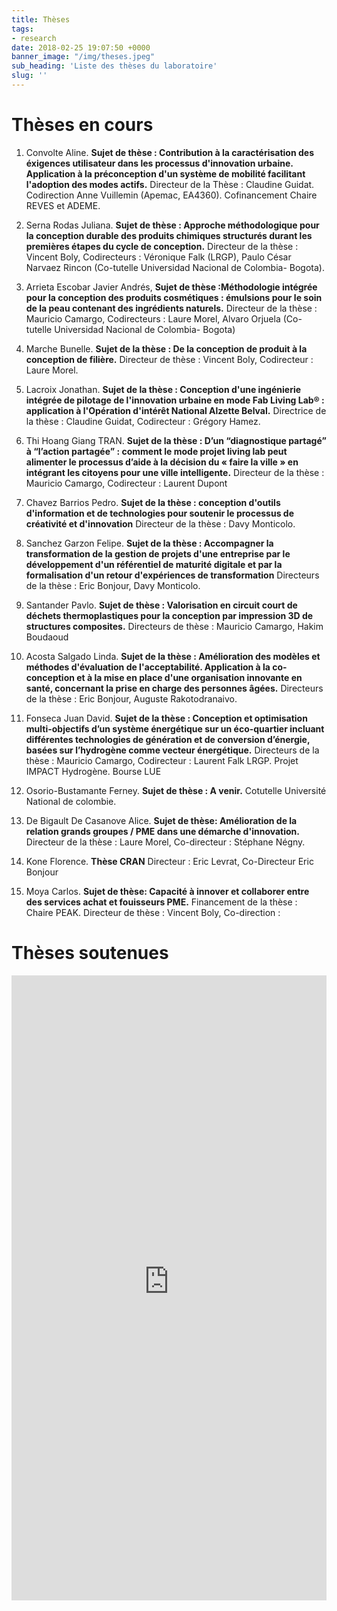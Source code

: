 ```yaml
---
title: Thèses
tags:
- research
date: 2018-02-25 19:07:50 +0000
banner_image: "/img/theses.jpeg"
sub_heading: 'Liste des thèses du laboratoire'
slug: ''
---
```


# Thèses en cours 
	
1. Convolte Aline. **Sujet de thèse : Contribution à la caractérisation des éxigences utilisateur dans les processus d'innovation urbaine. Application à la préconception d'un système de mobilité facilitant l'adoption des modes actifs.** 
Directeur de la Thèse : Claudine Guidat. Codirection Anne Vuillemin (Apemac, EA4360). Cofinancement Chaire REVES et ADEME.

2. Serna Rodas Juliana. **Sujet de thèse : Approche méthodologique pour la conception durable des produits chimiques structurés durant les premières étapes du cycle de conception.**
Directeur de la thèse : Vincent Boly, Codirecteurs : Véronique Falk (LRGP), Paulo César Narvaez Rincon (Co-tutelle Universidad Nacional de Colombia- Bogota).

3. Arrieta Escobar Javier Andrés, **Sujet de thèse :Méthodologie intégrée pour la conception des produits cosmétiques : émulsions pour le soin de la peau contenant des ingrédients naturels.**
Directeur de la thèse : Mauricio Camargo, Codirecteurs : Laure Morel, Alvaro Orjuela (Co-tutelle Universidad Nacional de Colombia- Bogota)

4. Marche Bunelle. **Sujet de la thèse : De la conception de produit à la conception de filière.** 
Directeur de thèse : Vincent Boly, Codirecteur : Laure Morel.

5. Lacroix Jonathan. **Sujet de la thèse : Conception d'une ingénierie intégrée de pilotage de l'innovation urbaine en mode Fab Living Lab® : application à l'Opération d'intérêt National Alzette Belval.** 
Directrice de la thèse : Claudine Guidat, Codirecteur : Grégory Hamez.

6. Thi Hoang Giang TRAN. **Sujet de la thèse : D’un “diagnostique partagé” à “l’action partagée” : comment le mode projet living lab peut alimenter le processus d’aide à la décision du « faire la ville » en intégrant les citoyens pour une ville intelligente.**
Directeur de la thèse : Mauricio Camargo, Codirecteur : Laurent Dupont

7. Chavez Barrios Pedro. **Sujet de la thèse : conception d'outils d'information et de technologies pour soutenir le processus de créativité et d'innovation**
Directeur de la thèse : Davy Monticolo.

8. Sanchez Garzon Felipe. **Sujet de la thèse : Accompagner la transformation de la gestion de projets d'une entreprise par le développement d'un référentiel de maturité digitale et par la formalisation d'un retour d'expériences de transformation**
Directeurs de la thèse : Eric Bonjour, Davy Monticolo.

9. Santander Pavlo. **Sujet de thèse : Valorisation en circuit court de déchets thermoplastiques pour la conception par impression 3D de structures composites.** 
Directeurs de thèse : Mauricio Camargo, Hakim Boudaoud

10. Acosta Salgado Linda. **Sujet de la thèse : Amélioration des modèles et méthodes d'évaluation de l'acceptabilité. Application à la co-conception et à la mise en place d'une organisation innovante en santé, concernant la prise en charge des personnes âgées.**
Directeurs de la thèse : Eric Bonjour, Auguste Rakotodranaivo.

11. Fonseca Juan David. **Sujet de la thèse : Conception et optimisation multi-objectifs d’un système énergétique sur un éco-quartier incluant différentes technologies de génération et de conversion d’énergie, basées sur l’hydrogène comme vecteur énergétique.** Directeurs de la thèse : Mauricio Camargo, Codirecteur : Laurent Falk LRGP. Projet IMPACT Hydrogène. Bourse LUE

12. Osorio-Bustamante Ferney. **Sujet de thèse : A venir.** 
Cotutelle Université National de colombie.

13. De Bigault De Casanove Alice. **Sujet de thèse: Amélioration de la relation grands groupes / PME dans une démarche d'innovation.** 
Directeur de la thèse : Laure Morel, Co-directeur : Stéphane Négny.

14. Kone Florence. **Thèse CRAN** 
Directeur : Eric Levrat, Co-Directeur Eric Bonjour

15. Moya Carlos. **Sujet de thèse: Capacité à innover et collaborer entre des services achat et fouisseurs PME.** Financement de la thèse : Chaire PEAK. Directeur de thèse : Vincent Boly, Co-direction :

# Thèses soutenues
 
 <div class="content content-narrow">
<iframe src="https://haltools.archives-ouvertes.fr/Public/afficheRequetePubli.php?struct=Equipe+de+Recherche+sur+les+Processus+Innovatifs&typdoc=('THESE')&CB_auteur=oui&CB_titre=oui&CB_article=oui&langue=Francais&tri_exp=annee_publi&tri_exp2=typdoc&tri_exp3=date_publi&ordre_aff=TA&Fen=Aff&css=../css/VisuCondenseSsCadre.css" frameborder="0" scrolling="auto" width="100%" height="1000px"></iframe>
</div>